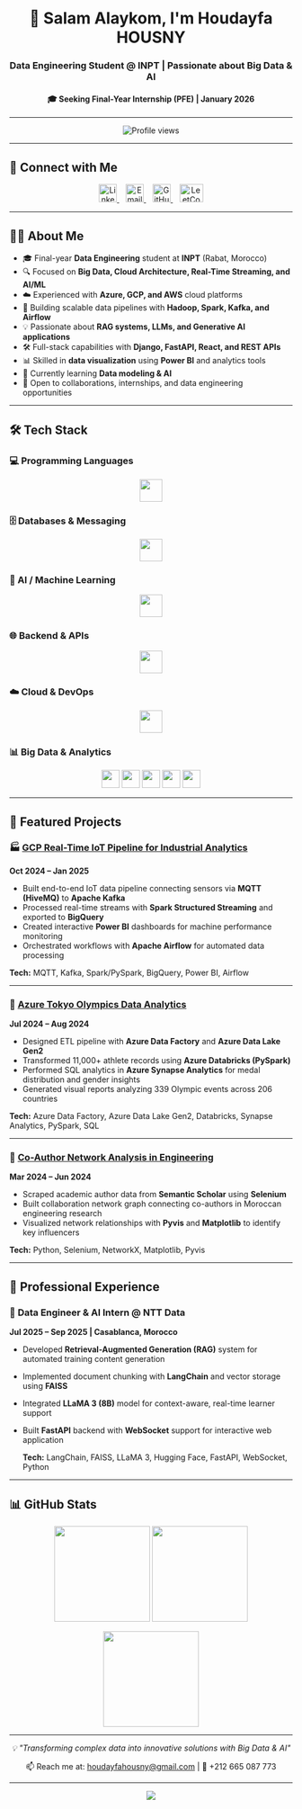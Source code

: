 <!-- Profile README – @Houdayfahousny -->

<!-- ======= Banner ======= -->
<h1 align="center">👋 Salam Alaykom, I'm Houdayfa HOUSNY</h1>
<h3 align="center">Data Engineering Student @ INPT | Passionate about Big Data & AI</h3>
<h4 align="center">🎓 Seeking Final-Year Internship (PFE) | January 2026</h4>

---

<p align="center">
  <img src="https://komarev.com/ghpvc/?username=Houdayfahousny&label=Profile%20Views&color=0e75b6&style=flat" alt="Profile views" />
</p>

---

## 🔗 Connect with Me

<p align="center">
  <a href="https://www.linkedin.com/in/houdayfahousny/" target="_blank" title="LinkedIn">
    <img src="https://skillicons.dev/icons?i=linkedin" height="32" alt="LinkedIn"/>
  </a>
  &nbsp;&nbsp;
  <a href="mailto:houdayfahousny@gmail.com" target="_blank" title="Email">
    <img src="https://skillicons.dev/icons?i=gmail" height="32" alt="Email"/>
  </a>
  &nbsp;&nbsp;
  <a href="https://github.com/Houdayfahousny" target="_blank" title="GitHub">
    <img src="https://skillicons.dev/icons?i=github" height="32" alt="GitHub"/>
  </a>
    &nbsp;&nbsp;
  <a href="https://leetcode.com/u/houdayfa/" target="_blank" title="LeetCode">
    <img src="https://raw.githubusercontent.com/rahuldkjain/github-profile-readme-generator/master/src/images/icons/Social/leet-code.svg" height="32" width="42" alt="LeetCode"/>
  </a>
</p>

---

## 👨‍💻 About Me

- 🎓 Final-year **Data Engineering** student at **INPT** (Rabat, Morocco)
- 🔍 Focused on **Big Data, Cloud Architecture, Real-Time Streaming, and AI/ML**
- ☁️ Experienced with **Azure, GCP, and AWS** cloud platforms
- 🚀 Building scalable data pipelines with **Hadoop, Spark, Kafka, and Airflow**
- 💡 Passionate about **RAG systems, LLMs, and Generative AI applications**
- 🛠️ Full-stack capabilities with **Django, FastAPI, React, and REST APIs**
- 📊 Skilled in **data visualization** using **Power BI** and analytics tools
- 🌱 Currently learning **Data modeling & AI** 
- 🤝 Open to collaborations, internships, and data engineering opportunities

---

## 🛠️ Tech Stack

### 💻 Programming Languages
<p align="center">
  <img src="https://skillicons.dev/icons?i=python,java,javascript,scala&perline=12" height="40" />
</p>

### 🗄️ Databases & Messaging
<p align="center">
  <img src="https://skillicons.dev/icons?i=mysql,postgres,mongodb,kafka,redis&perline=12" height="40" />
</p>

### 🧠 AI / Machine Learning
<p align="center">
  <img src="https://skillicons.dev/icons?i=sklearn,tensorflow,pytorch&perline=12" height="40" />
</p>

### 🌐 Backend & APIs
<p align="center">
  <img src="https://skillicons.dev/icons?i=django,fastapi,react&perline=12" height="40" />
</p>

### ☁️ Cloud & DevOps
<p align="center">
  <img src="https://skillicons.dev/icons?i=azure,gcp,aws,docker,git,linux,terraform&perline=12" height="40" />
</p>

### 📊 Big Data & Analytics
<p align="center">
  <img src="https://img.shields.io/badge/Apache%20Spark-E25A1C?style=for-the-badge&logo=apachespark&logoColor=white" height="32" />
  <img src="https://img.shields.io/badge/Apache%20Kafka-231F20?style=for-the-badge&logo=apachekafka&logoColor=white" height="32" />
  <img src="https://img.shields.io/badge/Apache%20Airflow-017CEE?style=for-the-badge&logo=apacheairflow&logoColor=white" height="32" />
  <img src="https://img.shields.io/badge/Hadoop-66CCFF?style=for-the-badge&logo=apachehadoop&logoColor=black" height="32" />
  <img src="https://img.shields.io/badge/Power%20BI-F2C811?style=for-the-badge&logo=powerbi&logoColor=black" height="32" />
</p>

---

## 🚀 Featured Projects

### 🏭 [GCP Real-Time IoT Pipeline for Industrial Analytics](https://github.com/Houdayfahousny/gcp-iot-pipeline)
**Oct 2024 – Jan 2025**
- Built end-to-end IoT data pipeline connecting sensors via **MQTT (HiveMQ)** to **Apache Kafka**
- Processed real-time streams with **Spark Structured Streaming** and exported to **BigQuery**
- Created interactive **Power BI** dashboards for machine performance monitoring
- Orchestrated workflows with **Apache Airflow** for automated data processing

**Tech:** MQTT, Kafka, Spark/PySpark, BigQuery, Power BI, Airflow

---

### 🏅 [Azure Tokyo Olympics Data Analytics](https://github.com/Houdayfahousny/azure-olympics-analytics)
**Jul 2024 – Aug 2024**
- Designed ETL pipeline with **Azure Data Factory** and **Azure Data Lake Gen2**
- Transformed 11,000+ athlete records using **Azure Databricks (PySpark)**
- Performed SQL analytics in **Azure Synapse Analytics** for medal distribution and gender insights
- Generated visual reports analyzing 339 Olympic events across 206 countries

**Tech:** Azure Data Factory, Azure Data Lake Gen2, Databricks, Synapse Analytics, PySpark, SQL

---

### 🔗 [Co-Author Network Analysis in Engineering](https://github.com/Houdayfahousny/coauthor-network-analysis)
**Mar 2024 – Jun 2024**
- Scraped academic author data from **Semantic Scholar** using **Selenium**
- Built collaboration network graph connecting co-authors in Moroccan engineering research
- Visualized network relationships with **Pyvis** and **Matplotlib** to identify key influencers

**Tech:** Python, Selenium, NetworkX, Matplotlib, Pyvis

---

## 💼 Professional Experience

### 🏢 **Data Engineer & AI Intern** @ NTT Data
**Jul 2025 – Sep 2025 | Casablanca, Morocco**
- Developed **Retrieval-Augmented Generation (RAG)** system for automated training content generation
- Implemented document chunking with **LangChain** and vector storage using **FAISS**
- Integrated **LLaMA 3 (8B)** model for context-aware, real-time learner support
- Built **FastAPI** backend with **WebSocket** support for interactive web application

  **Tech:** LangChain, FAISS, LLaMA 3, Hugging Face, FastAPI, WebSocket, Python

---


## 📊 GitHub Stats

<p align="center">
  <img src="https://github-readme-stats.vercel.app/api?username=Houdayfahousny&theme=radical&hide_border=false&include_all_commits=true&count_private=true" height="170" />
  <img src="https://github-readme-streak-stats.herokuapp.com/?user=Houdayfahousny&theme=radical&hide_border=false" height="170" />
</p>

<p align="center">
  <img src="https://github-readme-stats.vercel.app/api/top-langs/?username=Houdayfahousny&theme=radical&hide_border=false&layout=compact" height="170" />
</p>


---

<p align="center">
  <i>💡 "Transforming complex data into innovative solutions with Big Data & AI"</i>
</p>

<p align="center">
  📫 Reach me at: <a href="mailto:houdayfahousny@gmail.com">houdayfahousny@gmail.com</a> | 📱 +212 665 087 773
</p>

---

<p align="center">
  <img src="https://capsule-render.vercel.app/api?type=waving&color=gradient&height=100&section=footer" />
</p>
